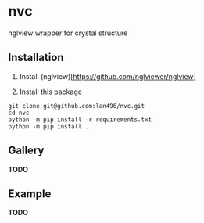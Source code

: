# nvc
nglview wrapper for crystal structure


## Installation

1. Install (nglview)[https://github.com/nglviewer/nglview]

2. Install this package
```shell
git clone git@github.com:lan496/nvc.git
cd nvc
python -m pip install -r requirements.txt
python -m pip install .
```

## Gallery
**TODO**

## Example
**TODO**
